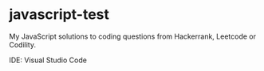 # javascript-test
My JavaScript solutions to coding questions from Hackerrank, Leetcode or Codility.

IDE: Visual Studio Code

